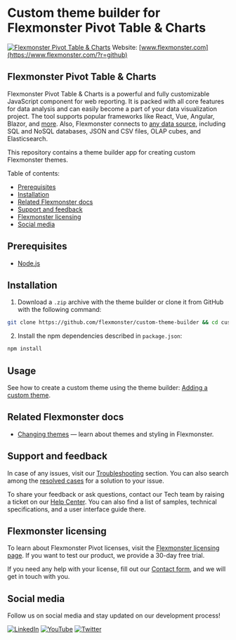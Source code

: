 # Custom theme builder for Flexmonster Pivot Table & Charts
[![Flexmonster Pivot Table & Charts](https://cdn.flexmonster.com/landing.png)](https://www.flexmonster.com/?r=github)
Website: [www.flexmonster.com](https://www.flexmonster.com/?r=github)

## Flexmonster Pivot Table & Charts

Flexmonster Pivot Table & Charts is a powerful and fully customizable JavaScript component for web reporting. It is packed with all core features for data analysis and can easily become a part of your data visualization project. The tool supports popular frameworks like React, Vue, Angular, Blazor, and [more](https://www.flexmonster.com/doc/available-tutorials-integration/?r=github). Also, Flexmonster connects to [any data source](https://www.flexmonster.com/doc/supported-data-sources/?r=github), including SQL and NoSQL databases, JSON and CSV files, OLAP cubes, and Elasticsearch.

This repository contains a theme builder app for creating custom Flexmonster themes.

Table of contents:

- [Prerequisites](#prerequisites)
- [Installation](#installation)
- [Related Flexmonster docs](#related-flexmonster-docs)
- [Support and feedback](#support-and-feedback)
- [Flexmonster licensing](#flexmonster-licensing)
- [Social media](#social-media)

## Prerequisites

- [Node.js](https://nodejs.org/en)

## Installation

1. Download a `.zip` archive with the theme builder or clone it from GitHub with the following command:

```bash
git clone https://github.com/flexmonster/custom-theme-builder && cd custom-theme-builder
```

2. Install the npm dependencies described in `package.json`: 

```bash
npm install
```

## Usage

See how to create a custom theme using the theme builder: [Adding a custom theme](https://www.flexmonster.com/doc/customizing-appearance#new-theme/?r=github).

## Related Flexmonster docs

- [Changing themes](https://www.flexmonster.com/doc/customizing-appearance/?r=github) — learn about themes and styling in Flexmonster.

## Support and feedback

In case of any issues, visit our [Troubleshooting](https://www.flexmonster.com/doc/typical-errors?r=github) section. You can also search among the [resolved cases](https://www.flexmonster.com/technical-support?r=github) for a solution to your issue.

To share your feedback or ask questions, contact our Tech team by raising a ticket on our [Help Center](https://www.flexmonster.com/help-center?r=github). You can also find a list of samples, technical specifications, and a user interface guide there.

## Flexmonster licensing

To learn about Flexmonster Pivot licenses, visit the [Flexmonster licensing page](https://www.flexmonster.com/pivot-table-editions-and-pricing?r=github). 
If you want to test our product, we provide a 30-day free trial.

If you need any help with your license, fill out our [Contact form](https://www.flexmonster.com/contact-our-team?r=github), and we will get in touch with you.

## Social media

Follow us on social media and stay updated on our development process!

[![LinkedIn](https://img.shields.io/badge/LinkedIn-blue?style=for-the-badge&logo=linkedin&logoColor=white)](https://linkedin.com/company/flexmonster) [![YouTube](https://img.shields.io/badge/YouTube-red?style=for-the-badge&logo=youtube&logoColor=white)](https://youtube.com/user/FlexMonsterPivot) [![Twitter](https://img.shields.io/badge/Twitter-blue?style=for-the-badge&logo=twitter&logoColor=white)](https://twitter.com/flexmonster)
